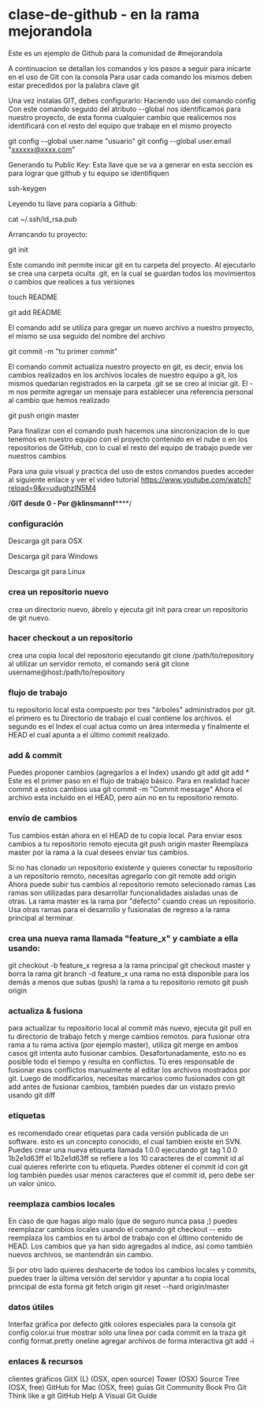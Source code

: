 clase-de-github - en la rama mejorandola
===============

Este es un ejemplo de Github para la comunidad de #mejorandola

A continuacion se detallan los comandos y los pasos a seguir para inicarte en el uso de Git con la consola
Para usar cada comando los mismos deben estar precedidos por la palabra clave git

Una vez instalas GIT, debes configurarlo:
Haciendo uso del comando config
Con este comando seguido del atributo --global nos identificamos para nuestro proyecto, de esta forma
cualquier cambio que realicemos nos identificará con el resto del equipo que trabaje en el mismo proyecto

git config --global user.name "usuario"
git config --global user.email "xxxxxx@xxxx.com"

Generando tu Public Key:
Esta llave que se va a generar en esta seccion es para lograr que github y tu equipo se identifiquen

ssh-keygen

Leyendo tu llave para copiarla a Github:

cat ~/.ssh/id_rsa.pub

Arrancando tu proyecto:

git init

Este comando init permite inicar git en tu carpeta del proyecto. Al ejecutarlo se crea una carpeta oculta .git, en la
cual se guardan todos los movimientos o cambios que realices a tus versiones

touch README

git add README

El comando add se utiliza para gregar un nuevo archivo a nuestro proyecto, el mismo se usa seguido del nombre del archivo

git commit -m "tu primer commit"

El comando commit actualiza nuestro proyecto en git, es decir, envia los cambios realizados en los archivos locales de nuestro equipo a git, los mismos quedarian registrados en la carpeta .git se se creo al iniciar git. El -m nos permite agregar un mensaje para establecer una referencia personal al cambio que hemos realizado

git push origin master

Para finalizar con el comando push hacemos una sincronizacion de lo que tenemos en nuestro equipo con el proyecto contenido en el nube o en los repositorios de GitHub, con lo cual el resto del equipo de trabajo puede ver nuestros cambios

Para una guia visual y practica del uso de estos comandos puedes acceder al siguiente enlace y ver el video tutorial
https://www.youtube.com/watch?reload=9&v=udughzlN5M4

/************************************GIT desde 0 - Por @klinsmannf****************************************/

<h3>configuración</h3>
Descarga git para OSX

Descarga git para Windows

Descarga git para Linux

<h3>crea un repositorio nuevo</h3>
crea un directorio nuevo, ábrelo y ejecuta
git init
para crear un repositorio de git nuevo.

<h3>hacer checkout a un repositorio</h3>
crea una copia local del repositorio ejecutando
git clone /path/to/repository
al utilizar un servidor remoto, el comando será
git clone username@host:/path/to/repository

<h3>flujo de trabajo</h3>
tu repositorio local esta compuesto por tres "árboles" administrados por git. el primero es tu Directorio de trabajo el cual contiene los archivos. el segundo es el Index el cual actua como un área intermedia y finalmente el HEAD el cual apunta a el último commit realizado.


<h3>add & commit</h3>
Puedes proponer cambios (agregarlos a el Index) usando
git add <filename>
git add *
Este es el primer paso en el flujo de trabajo básico. Para en realidad hacer commit a estos cambios usa
git commit -m "Commit message"
Ahora el archivo esta incluído en el HEAD, pero aún no en tu repositorio remoto.

<h3>envío de cambios</h3>
Tus cambios están ahora en el HEAD de tu copia local. Para enviar esos cambios a tu repositorio remoto ejecuta
git push origin master
Reemplaza master por la rama a la cual desees enviar tus cambios.

Si no has clonado un repositorio existente y quieres conectar tu repositorio a un repositorio remoto, necesitas agregarlo con
git remote add origin <server>
Ahora puede subir tus cambios al repositorio remoto selecionado
ramas
Las ramas son utilizadas para desarrollar funcionalidades aisladas unas de otras. La rama master es la rama por "defecto" cuando creas un repositorio. Usa otras ramas para el desarrollo y fusionalas de regreso a la rama principal al terminar.


<h3>crea una nueva rama llamada "feature_x" y cambiate a ella usando:</h3>
git checkout -b feature_x
regresa a la rama principal
git checkout master
y borra la rama
git branch -d feature_x
una rama no está disponible para los demás a menos que subas (push) la rama a tu repositorio remoto
git push origin <branch>

<h3>actualiza & fusiona</h3>
para actualizar tu repositorio local al commit más nuevo, ejecuta
git pull
en tu directorio de trabajo fetch y merge cambios remotos.
para fusionar otra rama a tu rama activa (por ejemplo master), utiliza
git merge <branch>
en ambos casos git intenta auto fusionar cambios. Desafortunadamente, esto no es posible todo el tiempo y resulta en conflictos. Tú eres responsable de fusionar esos conflictos manualmente al editar los archivos mostrados por git. Luego de modificarlos, necesitas marcarlos como fusionados con
git add <filename>
antes de fusionar cambios, también puedes dar un vistazo previo usando
git diff <source_branch> <target_branch>

<h3>etiquetas</h3>
es recomendado crear etiquetas para cada versión publicada de un software. esto es un concepto conocido, el cual tambien existe en SVN. Puedes crear una nueva etiqueta llamada 1.0.0 ejecutando
git tag 1.0.0 1b2e1d63ff
el 1b2e1d63ff se refiere a los 10 caracteres de el commit id al cual quieres referirte con tu etiqueta. Puedes obtener el commit id con
git log
también puedes usar menos caracteres que el commit id, pero debe ser un valor único.

<h3>reemplaza cambios locales</h3>
En caso de que hagas algo malo (que de seguro nunca pasa ;) puedes reemplazar cambios locales usando el comando
git checkout -- <filename>
esto reemplaza los cambios en tu árbol de trabajo con el último contenido de HEAD. Los cambios que ya han sido agregados al índice, así como también nuevos archivos, se mantendrán sin cambio.

Si por otro lado quieres deshacerte de todos los cambios locales y commits, puedes traer la última versión del servidor y apuntar a tu copia local principal de esta forma
git fetch origin
git reset --hard origin/master

<h3>datos útiles</h3>
Interfaz gráfica por defecto
gitk
colores especiales para la consola
git config color.ui true
mostrar sólo una línea por cada commit en la traza
git config format.pretty oneline
agregar archivos de forma interactiva
git add -i

<h3>enlaces & recursos</h3>
clientes gráficos
GitX (L) (OSX, open source)
Tower (OSX)
Source Tree (OSX, free)
GitHub for Mac (OSX, free)
guías
Git Community Book
Pro Git
Think like a git
GitHub Help
A Visual Git Guide
